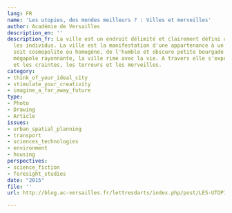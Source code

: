 ```yaml
---
lang: FR
name: 'Les utopies, des mondes meilleurs ? : Villes et merveilles'
author: Académie de Versailles
description_en: ''
description_fr: La ville est un endroit délimité et clairement défini où se regroupent
  les individus. La ville est la manifestation d'une appartenance à un groupe. Qu'elle
  soit cosmopolite ou homogène, de l'humble et obscure petite bourgade à la vaste
  mégapole rayonnante, la ville rime avec la vie. A travers elle s'expriment les rêves
  et les craintes, les terreurs et les merveilles.
category:
- think_of_your_ideal_city
- stimulate_your_creativity
- imagine_a_far_away_future
type:
- Photo
- Drawing
- Article
issues:
- urban_spatial_planning
- transport
- sciences_technologies
- environment
- housing
perspectives:
- science_fiction
- foresight_studies
date: "2015"
file: ''
url: http://blog.ac-versailles.fr/lettresdarts/index.php/post/LES-UTOPIES-DES-MONDES-MEILLEURS-3/3-%3AVilles-et-merveilles

---
```

